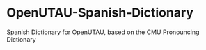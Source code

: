 # OpenUTAU-Spanish-Dictionary
Spanish Dictionary for OpenUTAU, based on the CMU Pronouncing Dictionary
